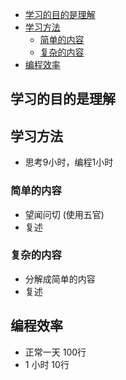 

- [学习的目的是理解](#学习的目的是理解)
- [学习方法](#学习方法)
  - [简单的内容](#简单的内容)
  - [复杂的内容](#复杂的内容)
- [编程效率](#编程效率)


## 学习的目的是理解

## 学习方法

- 思考9小时，编程1小时

### 简单的内容

- 望闻问切 (使用五官)
- 复述

### 复杂的内容 
- 分解成简单的内容
- 复述

## 编程效率

- 正常一天 100行
- 1 小时 10行